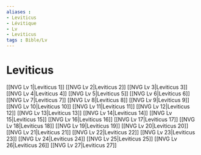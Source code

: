 ```yaml
---
aliases : 
- Leviticus
- Lévitique
- Lv
- Leviticus
tags : Bible/Lv
---
```


# Leviticus

[[NVG Lv 1|Leviticus 1]]
[[NVG Lv 2|Leviticus 2]]
[[NVG Lv 3|Leviticus 3]]
[[NVG Lv 4|Leviticus 4]]
[[NVG Lv 5|Leviticus 5]]
[[NVG Lv 6|Leviticus 6]]
[[NVG Lv 7|Leviticus 7]]
[[NVG Lv 8|Leviticus 8]]
[[NVG Lv 9|Leviticus 9]]
[[NVG Lv 10|Leviticus 10]]
[[NVG Lv 11|Leviticus 11]]
[[NVG Lv 12|Leviticus 12]]
[[NVG Lv 13|Leviticus 13]]
[[NVG Lv 14|Leviticus 14]]
[[NVG Lv 15|Leviticus 15]]
[[NVG Lv 16|Leviticus 16]]
[[NVG Lv 17|Leviticus 17]]
[[NVG Lv 18|Leviticus 18]]
[[NVG Lv 19|Leviticus 19]]
[[NVG Lv 20|Leviticus 20]]
[[NVG Lv 21|Leviticus 21]]
[[NVG Lv 22|Leviticus 22]]
[[NVG Lv 23|Leviticus 23]]
[[NVG Lv 24|Leviticus 24]]
[[NVG Lv 25|Leviticus 25]]
[[NVG Lv 26|Leviticus 26]]
[[NVG Lv 27|Leviticus 27]]

